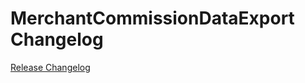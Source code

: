# MerchantCommissionDataExport Changelog

[Release Changelog](https://github.com/spryker/merchant-commission-data-export/releases)
